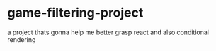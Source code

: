# game-filtering-project
 a project thats gonna help me better grasp react and also conditional rendering
